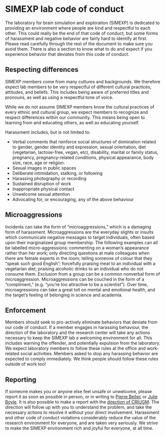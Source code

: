 # SIMEXP lab code of conduct
The laboratory for brain simulation and exploration (SIMEXP) is dedicated to providing an environment where people are kind and respectful to each other. This could really be the end of that code of conduct, but some forms of harassment and negative behavior are fairly hard to identify at first. Please read carefully through the rest of the document to make sure you avoid them. There is also a section to know what to do and expect if you experience behavior that deviates from this code of conduct.

## Respecting differences
SIMEXP members come from many cultures and backgrounds. We therefore expect lab members to be very respectful of different cultural practices, attitudes, and beliefs. This includes being aware of preferred titles and pronouns, as well as using a respectful tone of voice.

While we do not assume SIMEXP members know the cultural practices of every ethnic and cultural group, we expect members to recognize and respect differences within our community. This means being open to learning from and educating others, as well as educating yourself.

Harassment includes, but is not limited to:
 * Verbal comments that reinforce social structures of domination related to gender, gender identity and expression, sexual orientation, diet (vegetarian, lactose-free, vegan, etc), disability, marital or family status, pregnancy, pregnancy-related conditions, physical appearance, body size, race, age or religion.
 * Sexual images in public spaces
 * Deliberate intimidation, stalking, or following
 * Harassing photography or recording
 * Sustained disruption of work
 * Inappropriate physical contact
 * Unwelcome sexual attention
 * Advocating for, or encouraging, any of the above behaviour

## Microaggressions
Incidents can take the form of “microaggressions,” which is a damaging form of harassment. Microaggressions are the everyday slights or insults which communicate negative messages to target individuals, often based upon their marginalized group membership. The following examples can all be labelled micro-aggressions: commenting on a woman’s appearance rather than her work; only directing questions at male colleagues when there are female experts in the room; telling someone of colour that they “speak such good English”; forcefully praising meat to an individual with a vegetarian diet; praising alcoholic drinks to an individual who do not consume them. Exclusion from a group can be a common nonverbal form of microaggression. Microaggressions can be couched in the form of a “compliment,” (e.g. “you’re too attractive to be a scientist”). Over time, microagressions can take a great toll on mental and emotional health, and the target’s feeling of belonging in science and academia.

## Enforcement
Members should seek to pro-actively eliminate behaviors that deviate from our code of conduct. If a member engages in harassing behaviour, the direction of the laboratory and the research center will take any actions necessary to keep the SIMEXP lab a welcoming environment for all. This includes warning the offender, and potentially expulsion from the laboratory. We expect laboratory members to follow these rules at the office and work-related social activities. Members asked to stop any harassing behavior are expected to comply immediately. We think people should follow these rules outside of work too!

## Reporting
If someone makes you or anyone else feel unsafe or unwelcome, please report it as soon as possible in person, or in writing to [Pierre Bellec](mailto:pierre.bellec@criugm.qc.ca) or [Julie Boyle](julie.boyle@criugm.qc.ca). It is also possible to make a report with the [direction of CRIUGM](mailto:). The direction will follow up with you to understand the problem, and take the necessary actions to resolve it without your direct involvement. Harassment and other code of conduct violations considerably reduce the value of the research environment for everyone, and are taken very seriously. We strive to make the SIMEXP environment rich and joyful for everyone, at all time.
